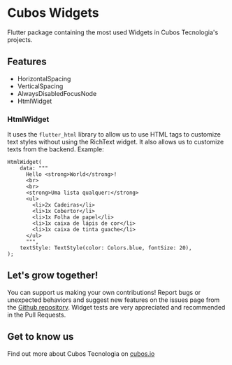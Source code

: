 # Cubos Widgets

Flutter package containing the most used Widgets in Cubos Tecnologia's projects.

## Features
- HorizontalSpacing
- VerticalSpacing
- AlwaysDisabledFocusNode
- HtmlWidget

### HtmlWidget
It uses the `flutter_html` library to allow us to use HTML tags to customize text styles without using the RichText widget. It also allows us to customize texts from the backend. Example:

```
HtmlWidget(
    data: """
      Hello <strong>World</strong>!
      <br>
      <br>
      <strong>Uma lista qualquer:</strong>
      <ul>
        <li>2x Cadeiras</li>
        <li>1x Cobertor</li>
        <li>1x Folha de papel</li>
        <li>1x caixa de lápis de cor</li>
        <li>1x caixa de tinta guache</li>
      </ul>
      """,
    textStyle: TextStyle(color: Colors.blue, fontSize: 20),
);
```

## Let's grow together!

You can support us making your own contributions! Report bugs or unexpected behaviors and suggest new features on the issues page from the [Github repository](https://github.com/daniloapr/cubos_extensions). Widget tests are very appreciated and recommended in the Pull Requests.

## Get to know us

Find out more about Cubos Tecnologia on [cubos.io](https://cubos.io)